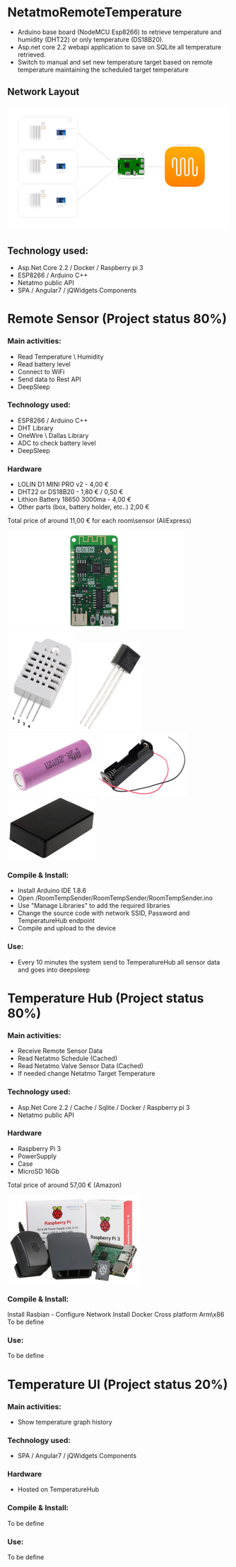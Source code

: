 # NetatmoRemoteTemperature

- Arduino base board (NodeMCU Esp8266) to retrieve temperature and humidity (DHT22) or only temperature (DS18B20).
- Asp.net core 2.2 webapi application to save on SQLite all temperature retrieved.
- Switch to manual and set new temperature target based on remote temperature maintaining the scheduled target temperature

## Network Layout
  ![Network Layout](/NetworkLayout.png)

## Technology used:
- Asp.Net Core 2.2 / Docker / Raspberry pi 3
- ESP8266 / Arduino C++
- Netatmo public API
- SPA / Angular7 / jQWidgets Components

# Remote Sensor (Project status 80%)
### Main activities:
- Read Temperature \ Humidity
- Read battery level
- Connect to WiFi
- Send data to Rest API
- DeepSleep

### Technology used:
 - ESP8266 / Arduino C++
 - DHT Library
 - OneWire \ Dallas Library
 - ADC to check battery level
 - DeepSleep

### Hardware
- LOLIN D1 MINI PRO v2 -  4,00 €
- DHT22 or DS18B20 - 1,80 € / 0,50 €
- Lithion Battery 18650 3000ma - 4,00 €
- Other parts (box, battery holder, etc..) 2,00 €

Total price of around 11,00 € for each room\sensor (AliExpress)

![LOLIN D1 MINI PRO v2](/RoomTempSender/Images/d1_mini_pro_v2.png)
![DHT22](/RoomTempSender/Images/DHT22.png)
![DS18B20](/RoomTempSender/Images/ds18b20.png)
![Lithion Battery](/RoomTempSender/Images/Battery.png)
![Battery holder](/RoomTempSender/Images/BatteryHolder.png)
![Box](/RoomTempSender/Images/Box.png)

### Compile & Install:
 - Install Arduino IDE 1.8.6
 - Open /RoomTempSender/RoomTempSender/RoomTempSender.ino 
 - Use "Manage Libraries" to add the required libraries
 - Change the source code with network SSID, Password and TemperatureHub endpoint
 - Compile and upload to the device

### Use:
 - Every 10 minutes the system send to TemperatureHub all sensor data and goes into deepsleep

# Temperature Hub (Project status 80%)
### Main activities:
- Receive Remote Sensor Data
- Read Netatmo Schedule (Cached)
- Read Netatmo Valve Sensor Data (Cached)
- If needed change Netatmo Target Temperature

### Technology used:
- Asp.Net Core 2.2 / Cache / Sqlite / Docker / Raspberry pi 3
- Netatmo public API

### Hardware
- Raspberry Pi 3
- PowerSupply
- Case
- MicroSD 16Gb

Total price of around 57,00 € (Amazon)

![RaspberryKit](/RoomTempSender/Images/RaspberryKit.png)

### Compile & Install:
Install Rasbian - Configure Network
Install Docker
Cross platform Arm\x86
To be define

### Use:

To be define

# Temperature UI (Project status 20%)
### Main activities:
- Show temperature graph history

### Technology used:
- SPA / Angular7 / jQWidgets Components

### Hardware
- Hosted on TemperatureHub

### Compile & Install:
To be define

### Use:

To be define